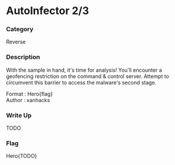 # AutoInfector 2/3

### Category

Reverse

### Description

With the sample in hand, it's time for analysis! You'll encounter a geofencing restriction on the command & control server. Attempt to circumvent this barrier to access the malware's second stage.

Format : Hero{flag}<br>
Author : xanhacks

### Write Up

TODO

### Flag

Hero{TODO}